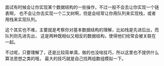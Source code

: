 面试有时候会让你实现某个数据结构的一些操作，不过一般不会去让你实现一个链表啊，
也不会让你去实现一个二叉树啊，但是会经常让你用队列来实现栈，或者用栈来实现队列。

这个其实也不难，主要就是考察你对基本数据结构的理解，比如栈是先进后出，而队列则先进先出，
这是两种既相似又相反的数据结构，使得他们经常会被关联在一起。

不过呢，只要理解了，还是比较简单滴，做的也没啥技巧，所以这里也不提供什么算法思想之类的哦，
最大的技巧就是自己找两组数组模拟一下。